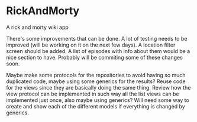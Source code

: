 # RickAndMorty
A rick and morty wiki app


There's some improvements that can be done.
A lot of testing needs to be improved (will be working on it on the next few days).
A location filter screen should be added.
A list of episodes with info about them would be a nice section to have.
Probably will be commiting some of these changes soon.

Maybe make some protocols for the repositories to avoid having so much duplicated code, maybe using some generics for the results?
Reuse code for the views since they are basically doing the same thing. Review how the view protocol can be implemented in such way all the list views can be implemented just once, also maybe using generics?
Will need some way to create and show each of the different models if everything is changed by generics. 

